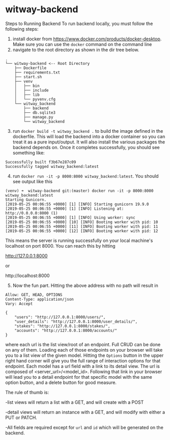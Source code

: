 # witway-backend

Steps to Running Backend 
To run backend locally, you must follow the following steps:

1. install docker from https://www.docker.com/products/docker-desktop. Make sure you can use the `docker` command on the command line
2. navigate to the root directory as shown in the dir tree below. 

```.
.
└── witway-backend <-- Root Directory
    ├── Dockerfile
    ├── requirements.txt
    ├── start.sh
    ├── venv
    │   ├── bin
    │   ├── include
    │   ├── lib
    │   └── pyvenv.cfg
    └── witway_backend
        ├── backend
        ├── db.sqlite3
        ├── manage.py
        └── witway_backend
  ```
  3. run `docker build -t witway_backend .` to build the image defined in the dockerfile. 
  This will load the backend into a docker container so you can treat it as a pure input/output.
  It will also install the various packages the backend depends on. Once it completes successfully,
  you should see something like:
  ```
Successfully built f3b67e287c09
Successfully tagged witway_backend:latest
```

4. run `docker run -it -p 8000:8000 witway_backend:latest`. You should see output like this 
```
(venv) ➜  witway-backend git:(master) docker run -it -p 8000:8000 witway_backend:latest
Starting Gunicorn.
[2019-05-25 00:06:55 +0000] [1] [INFO] Starting gunicorn 19.9.0
[2019-05-25 00:06:55 +0000] [1] [INFO] Listening at: http://0.0.0.0:8000 (1)
[2019-05-25 00:06:55 +0000] [1] [INFO] Using worker: sync
[2019-05-25 00:06:55 +0000] [10] [INFO] Booting worker with pid: 10
[2019-05-25 00:06:55 +0000] [11] [INFO] Booting worker with pid: 11
[2019-05-25 00:06:55 +0000] [12] [INFO] Booting worker with pid: 12
```
This means the server is running successfully on your local machine's localhost on port 8000. You can reach this by hitting

http://127.0.0.1:8000

or 

http://localhost:8000

5. Now the fun part. Hitting the above address with no path will result in 
```HTTP 200 OK
Allow: GET, HEAD, OPTIONS
Content-Type: application/json
Vary: Accept

{
    "users": "http://127.0.0.1:8000/users/",
    "user_details": "http://127.0.0.1:8000/user_details/",
    "stakes": "http://127.0.0.1:8000/stakes/",
    "accounts": "http://127.0.0.1:8000/accounts/"
}
```
where each url is the list view/root of an endpoint. Full CRUD can be done on any of them. Loading each of those endpoints 
on your browser will take you to a list view of the given model. Hitting the `Options` button in the upper right hand corner will give you the full range of interaction options for that endpoint. Each model has a url field with a link to its detail view. The url is composed of <server_url>/<model_id>.
Following that link in your browser will lead you to a detail endpoint for that specific model with the same option button, and a delete button for good measure. 

The rule of thumb is:

-list views will return a list with a GET, and will create with a POST

-detail views will return an instance with a GET, and will modify with either a PUT or PATCH.

-All fields are required except for `url` and `id` which will be generated on the backend. 




